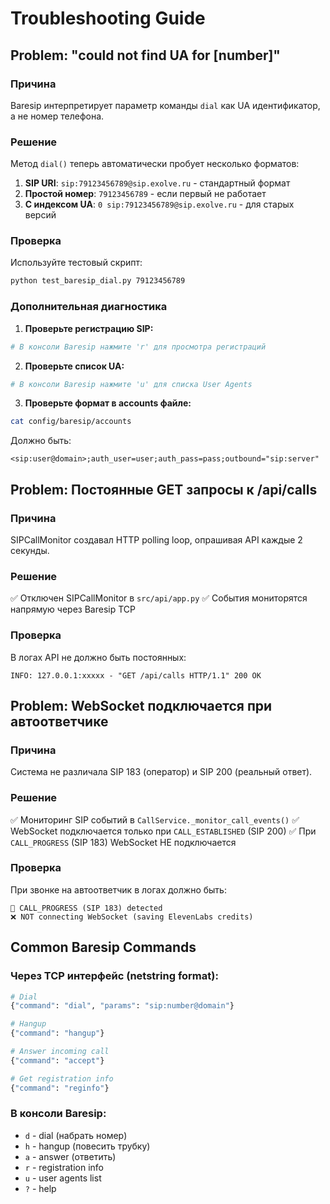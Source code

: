 # Troubleshooting Guide

## Problem: "could not find UA for [number]"

### Причина
Baresip интерпретирует параметр команды `dial` как UA идентификатор, а не номер телефона.

### Решение
Метод `dial()` теперь автоматически пробует несколько форматов:

1. **SIP URI**: `sip:79123456789@sip.exolve.ru` - стандартный формат
2. **Простой номер**: `79123456789` - если первый не работает  
3. **С индексом UA**: `0 sip:79123456789@sip.exolve.ru` - для старых версий

### Проверка
Используйте тестовый скрипт:
```bash
python test_baresip_dial.py 79123456789
```

### Дополнительная диагностика

1. **Проверьте регистрацию SIP:**
```bash
# В консоли Baresip нажмите 'r' для просмотра регистраций
```

2. **Проверьте список UA:**
```bash
# В консоли Baresip нажмите 'u' для списка User Agents
```

3. **Проверьте формат в accounts файле:**
```bash
cat config/baresip/accounts
```
Должно быть:
```
<sip:user@domain>;auth_user=user;auth_pass=pass;outbound="sip:server"
```

## Problem: Постоянные GET запросы к /api/calls

### Причина
SIPCallMonitor создавал HTTP polling loop, опрашивая API каждые 2 секунды.

### Решение
✅ Отключен SIPCallMonitor в `src/api/app.py`
✅ События мониторятся напрямую через Baresip TCP

### Проверка
В логах API не должно быть постоянных:
```
INFO: 127.0.0.1:xxxxx - "GET /api/calls HTTP/1.1" 200 OK
```

## Problem: WebSocket подключается при автоответчике

### Причина
Система не различала SIP 183 (оператор) и SIP 200 (реальный ответ).

### Решение
✅ Мониторинг SIP событий в `CallService._monitor_call_events()`
✅ WebSocket подключается только при `CALL_ESTABLISHED` (SIP 200)
✅ При `CALL_PROGRESS` (SIP 183) WebSocket НЕ подключается

### Проверка
При звонке на автоответчик в логах должно быть:
```
📢 CALL_PROGRESS (SIP 183) detected
❌ NOT connecting WebSocket (saving ElevenLabs credits)
```

## Common Baresip Commands

### Через TCP интерфейс (netstring format):
```python
# Dial
{"command": "dial", "params": "sip:number@domain"}

# Hangup
{"command": "hangup"}

# Answer incoming call
{"command": "accept"}

# Get registration info
{"command": "reginfo"}
```

### В консоли Baresip:
- `d` - dial (набрать номер)
- `h` - hangup (повесить трубку)
- `a` - answer (ответить)
- `r` - registration info
- `u` - user agents list
- `?` - help